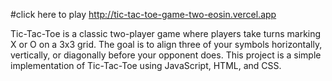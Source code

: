 #click here to play
http://tic-tac-toe-game-two-eosin.vercel.app

Tic-Tac-Toe is a classic two-player game where players take turns marking X or O on a 3x3 grid. 
The goal is to align three of your symbols horizontally, vertically, or diagonally before your opponent does. 
This project is a simple implementation of Tic-Tac-Toe using JavaScript, HTML, and CSS.


